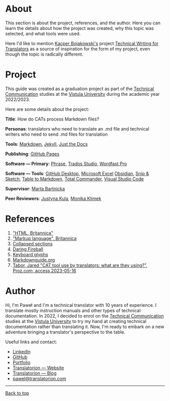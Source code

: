 # About

<!-- ADD MORE STUFF IF TIME ALLOWS AND PERMITS AND IS KIND-->

This section is about the project, references, and the author. Here you can learn the details about how the project was created, why this topic was selected, and what tools were used.

Here I'd like to mention [Kacper Bojakowski's](https://github.com/kacperbojakowski) project [Technical Writing for Translators](https://kacperbojakowski.github.io/final-project/) as a source of inspiration for the form of my project, even though the topic is radically different.

# Project

This guide was created as a graduation project as part of the [Technical Communication](https://vistula.edu.pl/kierunki-studiow/komunikacja-techniczna) studies at the [Vistula University](https://vistula.edu.pl/en) during the academic year 2022/2023.

Here are some details about the project:

**Title**: How do CATs process Markdown files?

**Personas**: translators who need to translate an .md file and technical writers who need to send .md files for translation

**Tools**: [Markdown](https://daringfireball.net/projects/markdown), [Jekyll](https://jekyllrb.com/), [Just the Docs](https://github.com/just-the-docs/just-the-docs)

**Publishing**: [GitHub Pages](https://pages.github.com/)

**Software — Primary**: [Phrase](https://phrase.com/), [Trados Studio](https://www.trados.com/products/trados-studio/whats-new-studio-2022.html), [Wordfast Pro](https://www.wordfast.com/products/wordfast_pro)

**Software — Tools**: [GitHub Desktop](https://desktop.github.com/), [Microsoft Excel](https://www.microsoft.com/pl-pl/microsoft-365/excel) [Obsidian](https://obsidian.md/), [Snip & Sketch](https://en.wikipedia.org/wiki/Snipping_Tool), [Table to Markdown](https://tabletomarkdown.com), [Total Commander](https://www.ghisler.com/), [Visual Studio Code](https://code.visualstudio.com/)

**Supervisor**: [Marta Bartnicka](https://www.linkedin.com/in/marta-bartnicka-713969/)

**Peer Reviewers**: [Justyna Kula](https://www.linkedin.com/in/justyna-kula-5778a391/), [Monika Klimek](https://www.linkedin.com/in/monika-klimek1/)


<!-- ADD MORE STUFF IF TIME ALLOWS AND PERMITS AND IS KIND
E.g. 
- why this topic - background
- why Obsidian
- acknowledgements
-->

# References

1. ["HTML, Britannica"](https://www.britannica.com/technology/HTML)
2. ["Markup language", Britannica](https://www.britannica.com/technology/markup-language)
3. [Collapsed sections](https://docs.github.com/en/get-started/writing-on-github/working-with-advanced-formatting/organizing-information-with-collapsed-sections)
4. [Daring Fireball](https://daringfireball.net/projects/markdown/)
5. [Keyboard glyphs](https://meta.stackexchange.com/questions/5527/keyboard-glyphs)
6. [Markdownguide.org](https://www.markdownguide.org/)
7. [Tabor, Jared "CAT tool use by translators: what are they using?", Proz.com, access 2023-05-16](https://go.proz.com/blog/cat-tool-use-by-translators-what-are-they-using)

# Author

Hi, I'm Paweł and I'm a technical translator with 10 years of experience. I translate mostly instruction manuals and other types of technical documentation. In 2022, I decided to enrol on the [Technical Communication](https://vistula.edu.pl/kierunki-studiow/komunikacja-techniczna) studies at the [Vistula University](https://vistula.edu.pl/en) to try my hand at creating technical documentation rather than translating it. Now, I'm ready to embark on a new adventure bringing a translator's perspective to the table.

Useful links and contact:
- [LinkedIn](https://www.linkedin.com/in/pawel-woznikowski/)
- [GitHub](https://github.com/PJ-Woz)
- [Portfolio](https://pj-woz.github.io/Portfolio/)
- [Translatorion — Website](https://translatorion.com/language/en/translatorion/)
- [Translatorion — Blog](https://translatorion.com/language/en/blog-en/)
- pawel@translatorion.com

---

[Back to top](#about)
